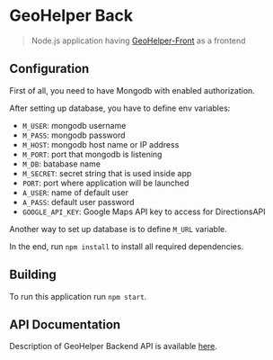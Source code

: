 # GeoHelper Back

> Node.js application having [GeoHelper-Front](https://github.com/RTUITLab/GeoHelper-Front) as a frontend

## Configuration

First of all, you need to have Mongodb with enabled authorization.

After setting up database, you have to define env variables:
+ `M_USER`: mongodb username
+ `M_PASS`: mongodb password
+ `M_HOST`: mongodb host name or IP address
+ `M_PORT`: port that mongodb is listening
+ `M_DB`: batabase name
+ `M_SECRET`: secret string that is used inside app
+ `PORT`: port where application will be launched
+ `A_USER`: name of default user
+ `A_PASS`: default user password
+ `GOOGLE_API_KEY`: Google Maps API key to access for DirectionsAPI

Another way to set up database is to define `M_URL` variable.

In the end, run `npm install` to install all required dependencies.


## Building

To run this application run `npm start`.

## API Documentation

Description of GeoHelper Backend API is available [here](https://documenter.getpostman.com/view/8340120/T1LQfQfY).

